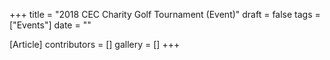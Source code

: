 +++
title = "2018 CEC Charity Golf Tournament (Event)"
draft = false
tags = ["Events"]
date = ""

[Article]
contributors = []
gallery = []
+++